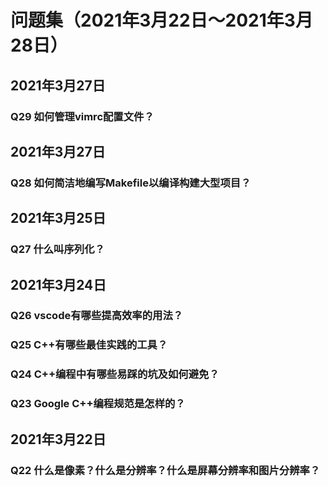 # 问题集（2021年3月22日～2021年3月28日）

## 2021年3月27日

### Q29 如何管理vimrc配置文件？

## 2021年3月27日

### Q28 如何简洁地编写Makefile以编译构建大型项目？

## 2021年3月25日

### Q27 什么叫序列化？

## 2021年3月24日

### Q26 vscode有哪些提高效率的用法？

### Q25 C++有哪些最佳实践的工具？

### Q24 C++编程中有哪些易踩的坑及如何避免？

### Q23 Google C++编程规范是怎样的？

## 2021年3月22日

### Q22 什么是像素？什么是分辨率？什么是屏幕分辨率和图片分辨率？
